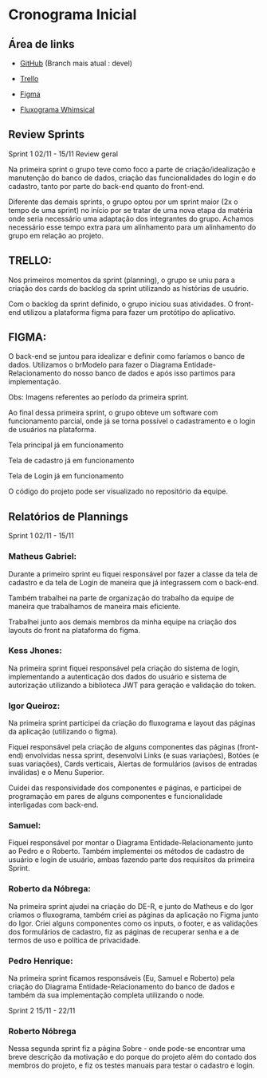 # Cronograma Inicial


## Área de links

- [GitHub](https://github.com/Matheus73/ObraCerta) (Branch mais atual : devel)


- [Trello](https://trello.com/b/vMZDt0qn/obra-certa) 


- [Figma](https://www.figma.com/file/nVhlZD9Y1m5ENTrJwhugLz/pesquisado?node-id=0%3A1)


- [Fluxograma Whimsical](https://whimsical.com/fluxograma-MBNM1L74KeznhraA5orBbS)


## Review Sprints
Sprint 1
02/11 - 15/11
Review geral

Na primeira sprint o grupo teve como foco a parte de criação/idealização e manutenção do banco de dados, criação das funcionalidades do login e do cadastro, tanto por parte do back-end quanto do front-end.

Diferente das demais sprints, o grupo optou por um sprint maior (2x o tempo de uma sprint) no início por se tratar de uma nova etapa da matéria onde seria necessário uma adaptação dos integrantes do grupo. Achamos necessário esse tempo extra para um alinhamento para um alinhamento do grupo em relação ao projeto.

## TRELLO:

Nos primeiros momentos da sprint (planning), o grupo se uniu para a criação dos cards do backlog da sprint utilizando as histórias de usuário.


Com o backlog da sprint definido, o grupo iniciou suas atividades. O front-end utilizou a plataforma figma para fazer um protótipo do aplicativo.

## FIGMA:



O back-end se juntou para idealizar e definir como faríamos o banco de dados. Utilizamos o brModelo para fazer o Diagrama Entidade-Relacionamento do nosso banco de dados e após isso partimos para implementação.




Obs: Imagens referentes ao período da primeira sprint.

Ao final dessa primeira sprint, o grupo obteve um software com funcionamento parcial, onde já se torna possível o cadastramento e o login de usuários na plataforma.



Tela principal já em funcionamento




Tela de cadastro já em funcionamento













Tela de Login já em funcionamento



O código do projeto pode ser visualizado no repositório da equipe.


## Relatórios de Plannings

Sprint 1
02/11 - 15/11

### Matheus Gabriel:
Durante a primeiro sprint eu fiquei responsável por fazer a classe da tela de cadastro e da tela de Login de maneira que já integrassem com o back-end.

Também trabalhei na parte de organização do trabalho da equipe de maneira que trabalhamos de maneira  mais eficiente.

Trabalhei junto aos demais membros da minha equipe na criação dos layouts do front na plataforma do figma.

### Kess Jhones:
Na primeira sprint fiquei responsável pela criação do sistema de login, implementando a autenticação dos dados do usuário e sistema de autorização utilizando a biblioteca JWT para geração e validação do token. 

### Igor Queiroz:

Na primeira sprint participei da criação do fluxograma e layout das páginas da aplicação (utilizando o figma).

Fiquei responsável pela criação de alguns componentes das páginas (front-end) envolvidas nessa sprint, desenvolvi Links (e suas variações), Botões (e suas variações), Cards verticais, Alertas de formulários (avisos de entradas inválidas) e o Menu Superior.

Cuidei das responsividade dos componentes e páginas, e participei de programação em pares de alguns componentes e funcionalidade interligadas com back-end.

### Samuel: 

Fiquei responsável por montar o Diagrama Entidade-Relacionamento junto ao Pedro e o Roberto. Também implementei os métodos de cadastro de usuário e login de usuário, ambas fazendo parte dos requisitos da primeira Sprint.

### Roberto da Nóbrega: 

Na primeira sprint ajudei na criação do DE-R, e junto do Matheus e do Igor criamos o fluxograma, também criei as páginas da aplicação no Figma junto do Igor.
Criei alguns componentes como os inputs, o footer, e as validações dos formulários de cadastro, fiz as páginas de recuperar senha e a de termos de uso e política de privacidade.

### Pedro Henrique: 

Na primeira sprint ficamos responsáveis (Eu, Samuel e Roberto) pela criação do Diagrama Entidade-Relacionamento do banco de dados e também da sua implementação completa utilizando o node. 


Sprint 2
15/11 - 22/11

### Roberto Nóbrega

Nessa segunda sprint fiz a página Sobre - onde pode-se encontrar uma breve descrição da motivação e do porque do projeto além do contado dos membros do projeto, e fiz os testes manuais para testar o cadastro e login.
